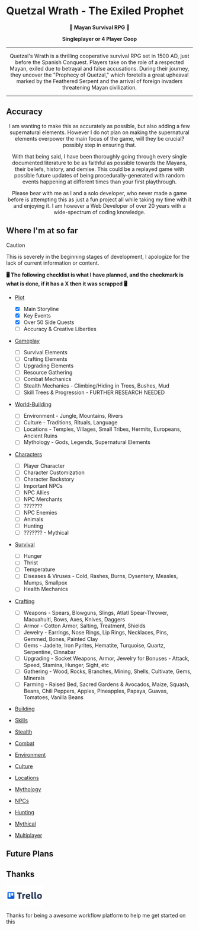 # Quetzal Wrath - The Exiled Prophet


<div align="center">

**:evergreen_tree: **Mayan Survival RPG** :evergreen_tree:**

**Singleplayer or 4 Player Coop**

---

Quetzal's Wrath is a thrilling cooperative survival RPG set in 1500 AD, just before the Spanish Conquest. Players take on the role of a respected Mayan, exiled due to betrayal and false accusations. During their journey, they uncover the "Prophecy of Quetzal," which foretells a great upheaval marked by the Feathered Serpent and the arrival of foreign invaders threatening Mayan civilization.
</div>

---

## Accuracy

<div align="center">
I am wanting to make this as accurately as possible, but also adding a few supernatural elements. However I do not plan on making the supernatural elements overpower the main focus of the game, will they be crucial? possibly step in ensuring that. 

With that being said, I have been thoroughly going through every single documented literature to be as faithful as possible towards the Mayans, their beliefs, history, and demise. This could be a replayed game with possible future updates of being procedurally-generated with random events happening at different times than your first playthrough. 

Please bear with me as I and a solo developer, who never made a game before is attempting this as just a fun project all while taking my time with it and enjoying it. I am however a Web Developer of over 20 years with a wide-spectrum of coding knowledge. 
</div>

## Where I'm at so far

> [!CAUTION]
> This is severely in the beginning stages of development, I apologize for the lack of current information or content.

**:desktop_computer: **The following checklist is what I have planned, and the checkmark is what is done, if it has a X then it was scrapped** :desktop_computer:**

- [Plot](https://github.com/QuetzalWr/Quetzal-Wrath)
    - [x] Main Storyline 
    - [x] Key Events
    - [x] Over 50 Side Quests
    - [ ] Accuracy & Creative Liberties

- [Gameplay](https://github.com/QuetzalWr/Quetzal-Wrath)
    - [ ] Survival Elements
    - [ ] Crafting Elements
    - [ ] Upgrading Elements
    - [ ] Resource Gathering
    - [ ] Combat Mechanics
    - [ ] Stealth Mechanics - Climbing/Hiding in Trees, Bushes, Mud
    - [ ] Skill Trees & Progression - FURTHER RESEARCH NEEDED

- [World-Building](https://github.com/QuetzalWr/Quetzal-Wrath)
    - [ ] Environment - Jungle, Mountains, Rivers
    - [ ] Culture - Traditions, Rituals, Language
    - [ ] Locations - Temples, Villages, Small Tribes, Hermits, Europeans, Ancient Ruins
    - [ ] Mythology - Gods, Legends, Supernatural Elements

- [Characters](https://github.com/QuetzalWr/Quetzal-Wrath)
    - [ ] Player Character
    - [ ] Character Customization
    - [ ] Character Backstory
    - [ ] Important NPCs
    - [ ] NPC Allies
    - [ ] NPC Merchants
    - [ ] ???????
    - [ ] NPC Enemies
    - [ ] Animals
    - [ ] Hunting
    - [ ] ??????? - Mythical

- [Survival](https://github.com/QuetzalWr/Quetzal-Wrath)
    - [ ] Hunger
    - [ ] Thrist
    - [ ] Temperature
    - [ ] Diseases & Viruses - Cold, Rashes, Burns, Dysentery, Measles, Mumps, Smallpox 
    - [ ] Health Mechanics

- [Crafting](https://github.com/QuetzalWr/Quetzal-Wrath)
    - [ ] Weapons - Spears, Blowguns, Slings, Atlatl Spear-Thrower, Macuahuitl, Bows, Axes, Knives, Daggers
    - [ ] Armor - Cotton Armor, Salting, Treatment, Shields
    - [ ] Jewelry - Earrings, Nose Rings, Lip Rings, Necklaces, Pins, Gemmed, Bones, Painted Clay
    - [ ] Gems - Jadeite, Iron Pyrites, Hematite, Turquoise, Quartz, Serpentine, Cinnabar
    - [ ] Upgrading - Socket Weapons, Armor, Jewelry for Bonuses - Attack, Speed, Stamina, Hunger, Sight, etc
    - [ ] Gathering - Wood, Rocks, Branches, Mining, Shells, Cultivate, Gems, Minerals
    - [ ] Farming - Raised Bed, Sacred Gardens & Avocados, Maize, Squash, Beans, Chili Peppers, Apples, Pineapples, Papaya, Guavas, Tomatoes, Vanilla Beans

- [Building](https://github.com/QuetzalWr/Quetzal-Wrath)


- [Skills](https://github.com/QuetzalWr/Quetzal-Wrath)


- [Stealth](https://github.com/QuetzalWr/Quetzal-Wrath)


- [Combat](https://github.com/QuetzalWr/Quetzal-Wrath)


- [Environment](https://github.com/QuetzalWr/Quetzal-Wrath)


- [Culture](https://github.com/QuetzalWr/Quetzal-Wrath)


- [Locations](https://github.com/QuetzalWr/Quetzal-Wrath)


- [Mythology](https://github.com/QuetzalWr/Quetzal-Wrath)


- [NPCs](https://github.com/QuetzalWr/Quetzal-Wrath)


- [Hunting](https://github.com/QuetzalWr/Quetzal-Wrath)


- [Mythical](https://github.com/QuetzalWr/Quetzal-Wrath)


- [Multiplayer](https://github.com/QuetzalWr/Quetzal-Wrath)



## Future Plans



## Thanks

<a href="https://trello.com/"><img src="https://github.com/QuetzalWr/Quetzal-Wrath/blob/main/images/Trello-logo.png" height="auto" width="100" alt="Trello" /></a>

Thanks for being a awesome workflow platform to help me get started on this